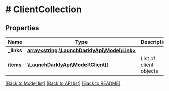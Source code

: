 # # ClientCollection

## Properties

Name | Type | Description | Notes
------------ | ------------- | ------------- | -------------
**_links** | [**array<string,\LaunchDarklyApi\Model\Link>**](Link.md) |  |
**items** | [**\LaunchDarklyApi\Model\Client[]**](Client.md) | List of client objects |

[[Back to Model list]](../../README.md#models) [[Back to API list]](../../README.md#endpoints) [[Back to README]](../../README.md)

